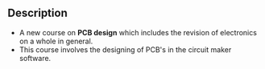 ## Description
- A new course on **PCB design** which includes the revision of electronics on a whole in general.
- This course involves the designing of PCB's in the circuit maker software.

